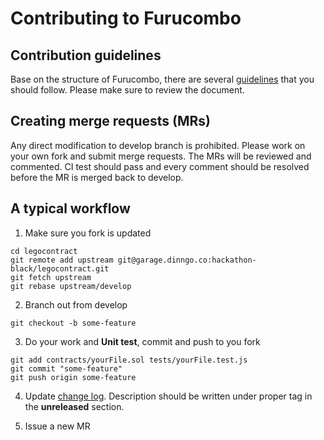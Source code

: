 # Contributing to Furucombo

## Contribution guidelines

Base on the structure of Furucombo, there are several [guidelines](GUIDELINES.md) that you should follow. Please make sure to review the document.

## Creating merge requests (MRs)

Any direct modification to develop branch is prohibited. Please work on your own fork and submit merge requests. The MRs will be reviewed and commented. CI test should pass and every comment should be resolved before the MR is merged back to develop.

## A typical workflow

1. Make sure you fork is updated

```
cd legocontract
git remote add upstream git@garage.dinngo.co:hackathon-black/legocontract.git
git fetch upstream
git rebase upstream/develop
```

2. Branch out from develop

```
git checkout -b some-feature
```

3. Do your work and **Unit test**, commit and push to you fork

```
git add contracts/yourFile.sol tests/yourFile.test.js
git commit "some-feature"
git push origin some-feature
```

4. Update [change log](CHANGELOG.md). Description should be written under proper tag in the **unreleased** section.

4. Issue a new MR
